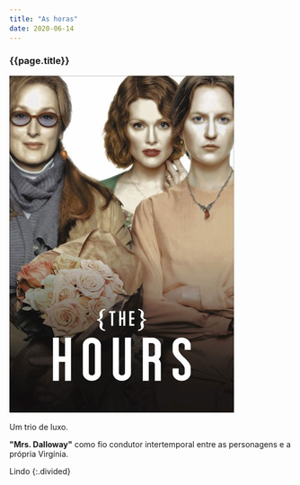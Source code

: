 ```yaml
---
title: "As horas"
date: 2020-06-14
---
```


### {{page.title}} ###
![horas](assets/images/film-list/flm_17.jpg)

Um trio de luxo.

**"Mrs. Dalloway"** como fio condutor intertemporal entre as personagens e a própria Virgínia.

Lindo
{:.divided}